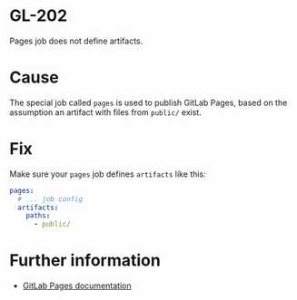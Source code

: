 # GL-202

Pages job does not define artifacts.

# Cause

The special job called `pages` is used to publish GitLab Pages, based on the assumption an artifact with files from
`public/` exist.

# Fix

Make sure your `pages` job defines `artifacts` like this:

```yaml
pages:
  # ... job config
  artifacts:
    paths:
      - public/
```

# Further information

- [GitLab Pages documentation](https://docs.gitlab.com/ee/user/project/pages)